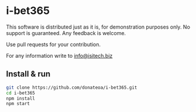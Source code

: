 # i-bet365
This software is distributed just as it is, for demonstration purposes only. No support is guaranteed. Any feedback is welcome. 

Use pull requests for your contribution.

For any information write to info@isitech.biz

## Install & run
```sh
git clone https://github.com/donateoa/i-bet365.git
cd i-bet365
npm install
npm start
```

